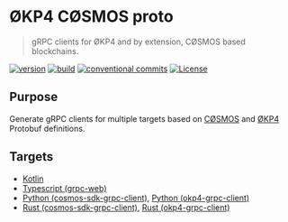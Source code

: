 # ØKP4 CØSMOS proto

> gRPC clients for ØKP4 and by extension, CØSMOS based blockchains.

[![version](https://img.shields.io/github/v/release/okp4/okp4-cosmos-proto)](https://github.com/okp4/okp4-cosmos-proto/releases)
[![build](https://github.com/okp4/okp4-cosmos-proto/actions/workflows/build.yml/badge.svg)](https://github.com/okp4/okp4-cosmos-proto/actions/workflows/build.yml)
[![conventional commits](https://img.shields.io/badge/Conventional%20Commits-1.0.0-yellow.svg)](https://conventionalcommits.org)
[![License](https://img.shields.io/badge/License-BSD_3--Clause-blue.svg)](https://opensource.org/licenses/BSD-3-Clause)

## Purpose

Generate gRPC clients for multiple targets based on [CØSMOS](https://github.com/cosmos/cosmos-sdk) and [ØKP4](https://github.com/okp4/okp4d) Protobuf definitions.

## Targets

- [Kotlin](kotlin/README.md)
- [Typescript (grpc-web)](ts/README.md)
- [Python (cosmos-sdk-grpc-client)](python/cosmos_sdk_grpc_client/README.md), [Python (okp4-grpc-client)](python/okp4_grpc_client/README.md)
- [Rust (cosmos-sdk-grpc-client)](rust/cosmos_sdk_grpc_client/README.md), [Rust (okp4-grpc-client)](rust/okp4_grpc_client/README.md)
